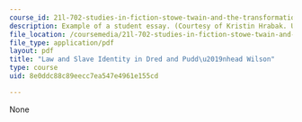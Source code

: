 ```yaml
---
course_id: 21l-702-studies-in-fiction-stowe-twain-and-the-transformation-of-19th-century-america-fall-2004
description: Example of a student essay. (Courtesy of Kristin Hrabak. Used with permission.)
file_location: /coursemedia/21l-702-studies-in-fiction-stowe-twain-and-the-transformation-of-19th-century-america-fall-2004/8e0ddc88c89eecc7ea547e4961e155cd_revi_pudd_dred.pdf
file_type: application/pdf
layout: pdf
title: "Law and Slave Identity in Dred and Pudd\u2019nhead Wilson"
type: course
uid: 8e0ddc88c89eecc7ea547e4961e155cd

---
```

None